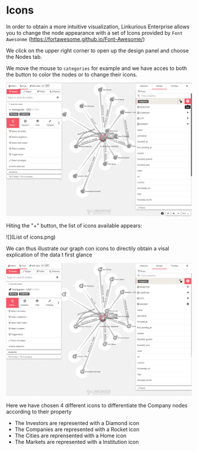 # Icons

In order to obtain a more intuitive visualization, Linkurious Enterprise allows you to change the node appearance with a set of Icons provided by ```Font Awesonme``` (https://fortawesome.github.io/Font-Awesome/)

We click on the upper right corner to open up the design panel and choose the Nodes tab.

We move the mouse to ```categories``` for example and we have acces to both the button to color the nodes or to change their icons. 

![](Panel.png)

Hiting the "+" button, the list of icons available appears:

![](List of icons.png)

We can thus illustrate our graph con icons to directily obtain a visal explication of the data t first glance


![](Icons.png)

Here we have chosen 4 different icons to differentiate the Company nodes according to their property
- The Investors are represented with a Diamond icon
- The Companies are represented with a Rocket icon
- The Cities are reprensented with a Home icon
- The Markets are represented with a Institution icon